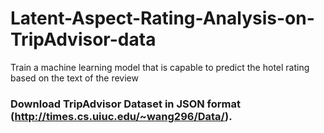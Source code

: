 # Latent-Aspect-Rating-Analysis-on-TripAdvisor-data
Train a machine learning model that is capable to predict the hotel rating based on the text of the review

### Download TripAdvisor Dataset in JSON format (http://times.cs.uiuc.edu/~wang296/Data/). 
